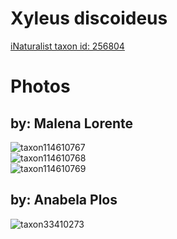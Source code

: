 
Xyleus discoideus
=================
  
[iNaturalist taxon id: 256804](https://www.inaturalist.org/taxa/256804)
# Photos

## by: Malena Lorente
  
![taxon114610767](https://inaturalist-open-data.s3.amazonaws.com/photos/122798508/medium.jpg)  
![taxon114610768](https://inaturalist-open-data.s3.amazonaws.com/photos/122798527/medium.jpg)  
![taxon114610769](https://inaturalist-open-data.s3.amazonaws.com/photos/122798548/medium.jpg)
## by: Anabela Plos
  
![taxon33410273](https://inaturalist-open-data.s3.amazonaws.com/photos/36683453/medium.jpeg)